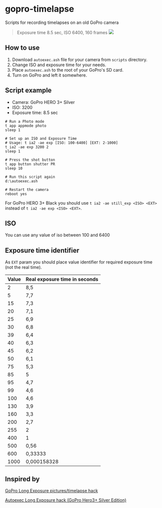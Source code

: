 # gopro-timelapse

Scripts for recording timelapses on an old GoPro camera

> Exposure time 8.5 sec, ISO 6400, 160 frames
> ![](./assets/demo.gif)

## How to use

1. Download `autoexec.ash` file for your camera from `scripts` directory.
2. Change ISO and exposure time for your needs.
3. Place `autoexec.ash` to the root of your GoPro's SD card.
4. Turn on GoPro and left it somewhere.

## Script example

- Camera: GoPro HERO 3+ Silver
- ISO: 3200
- Exposure time: 8.5 sec 

```
# Run a Photo mode
t app appmode photo
sleep 1

# Set up an ISO and Exposure Time
# Usage: t ia2 -ae exp [ISO: 100-6400] [EXT: 2-1000]
t ia2 -ae exp 3200 2
sleep 1

# Press the shot button
t app button shutter PR
sleep 10

# Run this script again
d:\autoexec.ash

# Restart the camera
reboot yes
```

For GoPro HERO 3+ Black you should use `t ia2 -ae still_exp <ISO> <EXT>` instead of `t ia2 -ae exp <ISO> <EXT>`.

## ISO

You can use any value of iso between 100 and 6400

## Exposure time identifier

As `EXT` param you should place value identifier for required exposure time (not the real time). 

| Value | Real exposure time in seconds |
| --- | --- |
| 2 | 8,5 |
| 5 | 7,7 |
| 15 | 7,3 |
| 20 | 7,1 |
| 25 | 6,9 |
| 30 | 6,8 |
| 39 | 6,4 |
| 40 | 6,3 |
| 45 | 6,2 |
| 50 | 6,1 |
| 75 | 5,3 |
| 85 | 5 |
| 95 | 4,7 |
| 99 | 4,6 |
| 100 | 4,6 |
| 130 | 3,9 |
| 160 | 3,3 |
| 200 | 2,7 |
| 255 | 2 |
| 400 | 1 |
| 500 | 0,56 |
| 600 | 0,33333 |
| 1000 | 0,000158328 |

## Inspired by 

[GoPro Long Exposure pictures/timelapse hack](https://konradit.github.io/gopro-longexp/)

[Autoexec Long Exposure hack (GoPro Hero3+ Silver Edition)](http://www.ma55ey.co.uk/2015/08/autoexec-long-exposure-hack-gopro-hero3.html) 